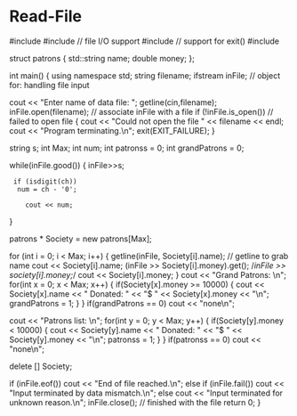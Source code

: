# Read-File

#include <iostream>
#include <fstream> // file I/O support
#include <cstdlib> // support for exit()
#include <string>

struct patrons
{
	std::string name;
	double money;
};

int main()
{
using namespace std;
string filename;
ifstream inFile; // object for: handling file input

cout << "Enter name of data file: ";
getline(cin,filename);
inFile.open(filename); // associate inFile with a file
if (!inFile.is_open()) // failed to open file
{
cout << "Could not open the file " << filename << endl;
cout << "Program terminating.\n";
exit(EXIT_FAILURE);
}

string  s;
int Max;
int num;
int patronss = 0;
int grandPatrons = 0;

while(inFile.good())
{
 inFile>>s;
 
     if (isdigit(ch))
      num = ch - '0';
      
        cout << num;
} 

patrons * Society = new patrons[Max];

for (int i = 0; i < Max; i++)
{
getline(inFile, Society[i].name); // getline to grab name
cout << Society[i].name;
(inFile >> Society[i].money).get();
/*inFile >> society[i].money;*/
cout << Society[i].money;
}
cout << "Grand Patrons: \n";
for(int x = 0; x < Max; x++)
{
if(Society[x].money >= 10000)
{
cout << Society[x].name << " Donated: "
<< "$ " << Society[x].money << "\n";
grandPatrons = 1;
}
}
if(grandPatrons == 0)
cout << "none\n";

 
cout << "Patrons list: \n";
for(int y = 0; y < Max; y++)
{
if(Society[y].money < 10000)
{
cout << Society[y].name << " Donated: "
<< "$ " << Society[y].money << "\n";
patronss = 1;
}
}
if(patronss == 0)
cout << "none\n";

delete [] Society;

if (inFile.eof())
cout << "End of file reached.\n";
else if (inFile.fail())
cout << "Input terminated by data mismatch.\n";
else
cout << "Input terminated for unknown reason.\n";
inFile.close(); // finished with the file
return 0;
}
